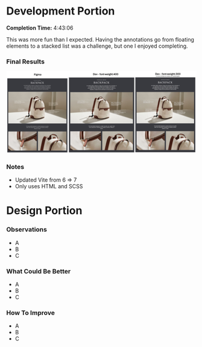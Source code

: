 # Development Portion
**Completion Time:** 4:43:06

This was more fun than I expected. Having the annotations go from floating elements to a stacked list was a challenge, but one I enjoyed completing.

### Final Results
![alt text](https://github.com/Trevor-Welch/practical/blob/main/dev/src/public/final-result.jpg "Side-by-side examples of test page screenshots")

### Notes
- Updated Vite from 6 => 7
- Only uses HTML and SCSS




# Design Portion

### Observations
- A
- B
- C

### What Could Be Better
- A
- B
- C

### How To Improve
- A
- B
- C
